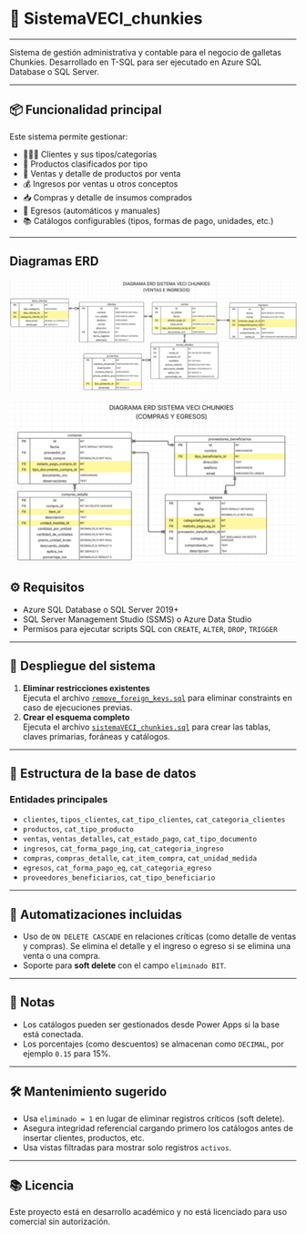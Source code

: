 # 💼 SistemaVECI_chunkies

---

Sistema de gestión administrativa y contable para el negocio de galletas Chunkies. 
Desarrollado en T-SQL para ser ejecutado en Azure SQL Database o SQL Server.

---

## 📦 Funcionalidad principal

Este sistema permite gestionar:

- 🧑‍🤝‍🧑 Clientes y sus tipos/categorías
- 🍪 Productos clasificados por tipo
- 🧾 Ventas y detalle de productos por venta
- 💰 Ingresos por ventas u otros conceptos
- 📥 Compras y detalle de insumos comprados
- 💸 Egresos (automáticos y manuales)
- 📚 Catálogos configurables (tipos, formas de pago, unidades, etc.)

---

## Diagramas ERD

![Diagrama ERD VENTAS-INGRESOS](docs/img/ERD-VENTAS-INGRESOS.png)

![Diagrama ERD COMPRAS-EGRESOS](docs/img/ERD-COMPRAS-EGRESOS.png)

## ⚙️ Requisitos

- Azure SQL Database o SQL Server 2019+
- SQL Server Management Studio (SSMS) o Azure Data Studio
- Permisos para ejecutar scripts SQL con `CREATE`, `ALTER`, `DROP`, `TRIGGER`

---

## 🚀 Despliegue del sistema

1. **Eliminar restricciones existentes**  
   Ejecuta el archivo [`remove_foreign_keys.sql`](./remove_foreign_keys.sql) para eliminar constraints en caso de ejecuciones previas.
2. **Crear el esquema completo**  
   Ejecuta el archivo [`sistemaVECI_chunkies.sql`](./squema_sistemaVECI_Chunkies.sql) para crear las tablas, claves primarias, foráneas y catálogos.

---

## 🧩 Estructura de la base de datos

### Entidades principales

- `clientes`, `tipos_clientes`, `cat_tipo_clientes`, `cat_categoria_clientes`
- `productos`, `cat_tipo_producto`
- `ventas`, `ventas_detalles`, `cat_estado_pago`, `cat_tipo_documento`
- `ingresos`, `cat_forma_pago_ing`, `cat_categoria_ingreso`
- `compras`, `compras_detalle`, `cat_item_compra`, `cat_unidad_medida`
- `egresos`, `cat_forma_pago_eg`, `cat_categoria_egreso`
- `proveedores_beneficiarios`, `cat_tipo_beneficiario`

---

## 🔁 Automatizaciones incluidas

- Uso de `ON DELETE CASCADE` en relaciones críticas (como detalle de ventas y compras). Se elimina el detalle y el ingreso o egreso si se elimina una venta o una compra.
- Soporte para **soft delete** con el campo `eliminado BIT`.

---

## 📌 Notas

- Los catálogos pueden ser gestionados desde Power Apps si la base está conectada.
- Los porcentajes (como descuentos) se almacenan como `DECIMAL`, por ejemplo `0.15` para 15%.

---

## 🛠 Mantenimiento sugerido

- Usa `eliminado = 1` en lugar de eliminar registros críticos (soft delete).
- Asegura integridad referencial cargando primero los catálogos antes de insertar clientes, productos, etc.
- Usa vistas filtradas para mostrar solo registros `activos`.

---

## 📚 Licencia

Este proyecto está en desarrollo académico y no está licenciado para uso comercial sin autorización.

